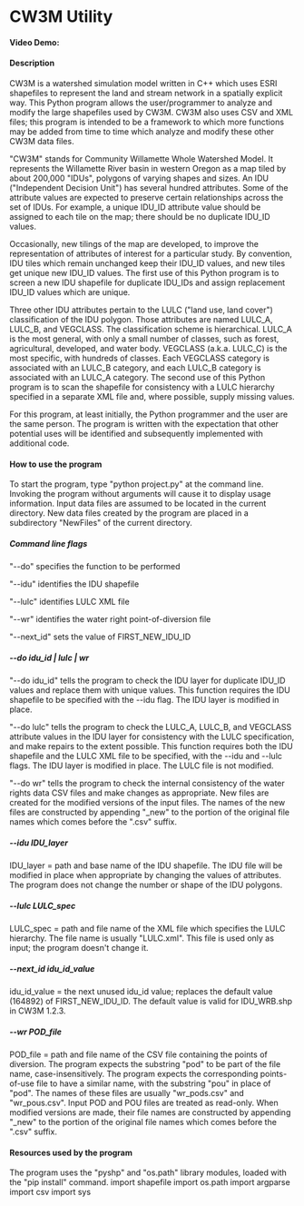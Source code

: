 # CW3M Utility
#### Video Demo: <URL HERE>
#### Description
CW3M is a watershed simulation model written in C++ which uses ESRI shapefiles to represent the land and stream network in a spatially explicit way. This Python program allows the user/programmer to analyze and modify the large shapefiles used by CW3M. CW3M also uses CSV and XML files; this program is intended to be a framework to which more functions may be added from time to time which analyze and modify these other CW3M data files.

"CW3M" stands for Community Willamette Whole Watershed Model.  It represents the Willamette River basin in western Oregon as a map tiled by about 200,000 "IDUs", polygons of varying shapes and sizes.  An IDU ("Independent Decision Unit") has several hundred attributes. Some of the attribute values are expected to preserve certain relationships across the set of IDUs. For example, a unique IDU_ID attribute value should be assigned to each tile on the map; there should be no duplicate IDU_ID values.

Occasionally, new tilings of the map are developed, to improve the representation of attributes of interest for a particular study. By convention, IDU tiles which remain unchanged keep their IDU_ID values, and new tiles get unique new IDU_ID values. The first use of this Python program is to screen a new IDU shapefile for duplicate IDU_IDs and assign replacement IDU_ID values which are unique.

Three other IDU attributes pertain to the LULC ("land use, land cover") classification of the IDU polygon. Those attributes are named LULC_A, LULC_B, and VEGCLASS. The classification scheme is hierarchical. LULC_A is the most general, with only a small number of classes, such as forest, agricultural, developed, and water body. VEGCLASS (a.k.a. LULC_C) is the most specific, with hundreds of classes. Each VEGCLASS category is associated with an LULC_B category, and each LULC_B category is associated with an LULC_A category. The second use of this Python program is to scan the shapefile for consistency with a LULC hierarchy specified in a separate XML file and, where possible, supply missing values.

For this program, at least initially, the Python programmer and the user are the same person. The program is written with the expectation that other potential uses will be identified and subsequently implemented with additional code.

#### How to use the program

To start the program, type "python project.py" at the command line. Invoking the program without arguments will cause it to display usage information.  Input data files are assumed to be located in the current directory. New data files created by the program are placed in a subdirectory "NewFiles" of the current directory.

##### Command line flags
"--do" specifies the function to be performed

"--idu" identifies the IDU shapefile

"--lulc" identifies LULC XML file

"--wr" identifies the water right point-of-diversion file

"--next_id" sets the value of FIRST_NEW_IDU_ID

##### --do idu_id | lulc | wr
"--do idu_id" tells the program to check the IDU layer for duplicate IDU_ID values and replace them with unique values. This function requires the IDU shapefile to be specified with the --idu flag. The IDU layer is modified in place.

"--do lulc" tells the program to check the LULC_A, LULC_B, and VEGCLASS attribute values in the IDU layer for consistency with the LULC specification, and make repairs to the extent possible. This function requires both the IDU shapefile and the LULC XML file to be specified, with the --idu and --lulc flags. The IDU layer is modified in place. The LULC file is not modified.

"--do wr" tells the program to check the internal consistency of the water rights data CSV files and make changes as appropriate. New files are created for the modified versions of the input files. The names of the new files are constructed by appending "_new" to the portion of the original file names which comes before the ".csv" suffix.

##### --idu IDU_layer
IDU_layer = path and base name of the IDU shapefile. The IDU file will be modified in place when appropriate by changing the values of attributes. The program does not change the number or shape of the IDU polygons.

##### --lulc LULC_spec
LULC_spec = path and file name of the XML file which specifies the LULC hierarchy. The file name is usually "LULC.xml". This file is used only as input; the program doesn't change it.

##### --next_id idu_id_value
idu_id_value = the next unused idu_id value; replaces the default value (164892) of FIRST_NEW_IDU_ID. The default value is valid for IDU_WRB.shp in CW3M 1.2.3.

##### --wr POD_file
POD_file = path and file name of the CSV file containing the points of diversion. The program expects the substring "pod" to be part of the file name, case-insensitively. The program expects the corresponding points-of-use file to have a similar name, with the substring "pou" in place of "pod". The names of these files are usually "wr_pods.csv" and "wr_pous.csv". Input POD and POU files are treated as read-only. When modified versions are made, their file names are constructed by appending "_new" to the portion of the original file names which comes before the ".csv" suffix.

#### Resources used by the program
The program uses the "pyshp" and "os.path" library modules, loaded with the "pip install" command.
import shapefile
import os.path
import argparse
import csv
import sys
